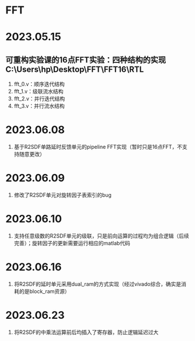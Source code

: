 # FFT

# 2023.05.15
## 可重构实验课的16点FFT实验：四种结构的实现 C:\Users\hp\Desktop\FFT\FFT16\RTL
1. fft_0.v：顺序迭代结构
2. fft_1.v：级联流水结构
3. fft_2.v：并行迭代结构
4. fft_3.v：并行流水结构

# 2023.06.08
1. 基于R2SDF单路延时反馈单元的pipeline FFT实现（暂时只是16点FFT，不支持随意更改）

# 2023.06.09
1. 修改了R2SDF单元对旋转因子表索引的bug

# 2023.06.10
1. 支持任意级数的R2SDF单元的级联，只是前向运算的过程均为组合逻辑（后续完善）；旋转因子的更新需要运行相应的matlab代码

# 2023.06.16
1. 将R2SDF的延时单元采用dual_ram的方式实现（经过vivado综合，确实是消耗的是block_ram资源）

# 2023.06.23
1. 将R2SDF的中乘法运算前后均插入了寄存器，防止逻辑延迟过大